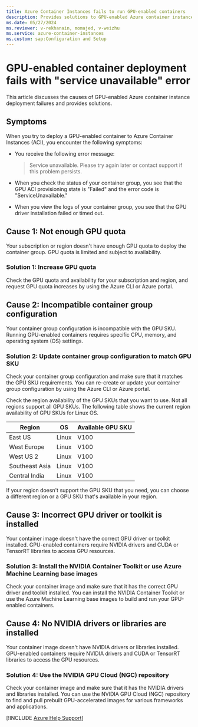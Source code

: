 ```yaml
---
title: Azure Container Instances fails to run GPU-enabled containers
description: Provides solutions to GPU-enabled Azure container instance deployment failures.
ms.date: 05/27/2024
ms.reviewer: v-rekhanain, momajed, v-weizhu
ms.service: azure-container-instances
ms.custom: sap:Configuration and Setup
---
```

# GPU-enabled container deployment fails with "service unavailable" error

This article discusses the causes of GPU-enabled Azure container instance deployment failures and provides solutions.

## Symptoms

When you try to deploy a GPU-enabled container to Azure Container Instances (ACI), you encounter the following symptoms:

- You receive the following error message:

  > Service unavailable. Please try again later or contact support if this problem persists.

- When you check the status of your container group, you see that the GPU ACI provisioning state is "Failed" and the error code is "ServiceUnavailable."
- When you view the logs of your container group, you see that the GPU driver installation failed or timed out.

## Cause 1: Not enough GPU quota

Your subscription or region doesn't have enough GPU quota to deploy the container group. GPU quota is limited and subject to availability.

### Solution 1: Increase GPU quota

Check the GPU quota and availability for your subscription and region, and request GPU quota increases by using the Azure CLI or Azure portal.

## Cause 2: Incompatible container group configuration

Your container group configuration is incompatible with the GPU SKU. Running GPU-enabled containers requires specific CPU, memory, and operating system (OS) settings.

### Solution 2: Update container group configuration to match GPU SKU

Check your container group configuration and make sure that it matches the GPU SKU requirements. You can re-create or update your container group configuration by using the Azure CLI or Azure portal.

Check the region availability of the GPU SKUs that you want to use. Not all regions support all GPU SKUs. The following table shows the current region availability of GPU SKUs for Linux OS.

|Region|	OS	|Available GPU SKU|
|---|---|---|
|East US|	Linux|	V100|
|West Europe|	Linux|	V100|
|West US 2|	Linux|	V100|
|Southeast Asia|	Linux|	V100|
|Central India|	Linux	|V100|

If your region doesn't support the GPU SKU that you need, you can choose a different region or a GPU SKU that's available in your region.


## Cause 3: Incorrect GPU driver or toolkit is installed

Your container image doesn't have the correct GPU driver or toolkit installed. GPU-enabled containers require NVIDIA drivers and CUDA or TensorRT libraries to access GPU resources.

### Solution 3: Install the NVIDIA Container Toolkit or use Azure Machine Learning base images

Check your container image and make sure that it has the correct GPU driver and toolkit installed. You can install the NVIDIA Container Toolkit or use the Azure Machine Learning base images to build and run your GPU-enabled containers.

## Cause 4: No NVIDIA drivers or libraries are installed

Your container image doesn't have NVIDIA drivers or libraries installed. GPU-enabled containers require NVIDIA drivers and CUDA or TensorRT libraries to access the GPU resources.
 
### Solution 4: Use the NVIDIA GPU Cloud (NGC) repository

Check your container image and make sure that it has the NVIDIA drivers and libraries installed. You can use the NVIDIA GPU Cloud (NGC) repository to find and pull prebuilt GPU-accelerated images for various frameworks and applications.

[!INCLUDE [Azure Help Support](../../../includes/azure-help-support.md)]
